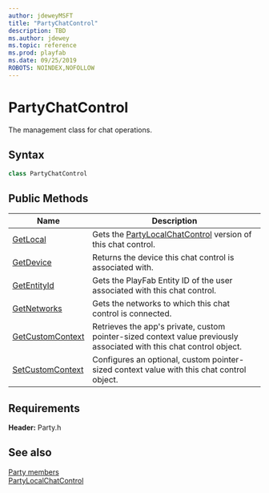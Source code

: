 ```yaml
---
author: jdeweyMSFT
title: "PartyChatControl"
description: TBD
ms.author: jdewey
ms.topic: reference
ms.prod: playfab
ms.date: 09/25/2019
ROBOTS: NOINDEX,NOFOLLOW
---
```


# PartyChatControl  

The management class for chat operations.  

## Syntax  
  
```cpp  
class PartyChatControl  
```  
  
## Public Methods  
  
| Name | Description |  
| --- | --- |  
| [GetLocal](methods/partychatcontrol_getlocal.md) | Gets the [PartyLocalChatControl](../PartyLocalChatControl/partylocalchatcontrol.md) version of this chat control. |  
| [GetDevice](methods/partychatcontrol_getdevice.md) | Returns the device this chat control is associated with. |  
| [GetEntityId](methods/partychatcontrol_getentityid.md) | Gets the PlayFab Entity ID of the user associated with this chat control. |  
| [GetNetworks](methods/partychatcontrol_getnetworks.md) | Gets the networks to which this chat control is connected. |  
| [GetCustomContext](methods/partychatcontrol_getcustomcontext.md) | Retrieves the app's private, custom pointer-sized context value previously associated with this chat control object. |  
| [SetCustomContext](methods/partychatcontrol_setcustomcontext.md) | Configures an optional, custom pointer-sized context value with this chat control object. |  

  
  
## Requirements  
  
**Header:** Party.h
  
## See also  
[Party members](../../party_members.md)  
[PartyLocalChatControl](../PartyLocalChatControl/partylocalchatcontrol.md)
  
  
  
